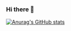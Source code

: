 ### Hi there 👋
[![Anurag's GitHub stats](https://github-readme-stats.vercel.app/api?username=DrIronfist&count_private=true&show_icons=true&theme=tokyonight&include_all_commits=true&repo=github-readme-stats)](https://github.com/anuraghazra/github-readme-stats)
<!--
**DrIronfist/DrIronfist** is a ✨ _special_ ✨ repository because its `README.md` (this file) appears on your GitHub profile.

Here are some ideas to get you started:

- 🔭 I’m currently working on ...
- 🌱 I’m currently learning ...
- 👯 I’m looking to collaborate on ...
- 🤔 I’m looking for help with ...
- 💬 Ask me about ...
- 📫 How to reach me: ...
- 😄 Pronouns: ...
- ⚡ Fun fact: ...
-->

